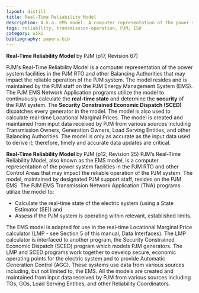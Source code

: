 ```yaml
---
layout: distill
title: Real-Time Reliability Model
description: A.k.a. EMS model. A computer representation of the power system facilities.
tags: reliability, transmission-operation, PJM, ISO
category: wiki
bibliography: papers.bib
---
```


**Real-Time Reliability Model** by PJM <d-cite key="pjm2024m3"></d-cite> (p17, Revision 67)

PJM's Real-Time Reliability Model is a computer representation of the power system facilities in the PJM RTO and other Balancing Authorities that may impact the reliable operation of the PJM system.
The model resides and is maintained by the PJM staff on the PJM Energy Management System (EMS).
The PJM EMS Network Application programs utilize the model to continuously calculate the **real-time state** and determine the **security** of the PJM system.
The **Security Constrained Economic Dispatch (SCED)** dispatches every generator in the model.
The model is also used to calculate real-time Locational Marginal Prices.
The model is created and maintained from input data received by PJM from various sources including Transmission Owners, Generation Owners, Load Serving Entities, and other Balancing Authorities.
The model is only as accurate as the input data used to derive it; therefore, timely and accurate data updates are critical.

**Real-Time Reliability Model** by PJM <d-cite key="pjm2024m3a"></d-cite> (p12, Revision 25)
PJM’s Real-Time Reliability Model, also known as the EMS model, is a computer representation of the power system facilities in the PJM RTO and other Control Areas that may impact the reliable operation of the PJM system.
The model, maintained by designated PJM support staff, resides on the PJM EMS.
The PJM EMS Transmission Network Application (TNA) programs utilize the model to:
- Calculate the real-time state of the electric system (using a State Estimator (SE)) and
- Assess if the PJM system is operating within relevant, established limits.

The EMS model is adapted for use in the real-time Locational Marginal Price calculator (LMP - see Section 5 of this manual, Data Interfaces). The LMP calculator is interfaced to another program, the Security Constrained Economic Dispatch (SCED) program which models PJM generators. The LMP and SCED programs work together to develop secure, economic operating points for the electric system and to provide Automatic Generation Control (AGC).
These systems use data from various sources including, but not limited to, the EMS.
All the models are created and maintained from input data received by PJM from various sources including TOs, GOs, Load Serving Entities, and other Reliability Coordinators.
